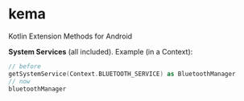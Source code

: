 # kema
Kotlin Extension Methods for Android

**System Services** (all included). Example (in a Context):
```kotlin
// before
getSystemService(Context.BLUETOOTH_SERVICE) as BluetoothManager
// now
bluetoothManager
```
